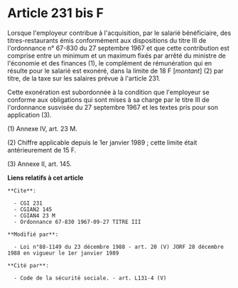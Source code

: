 # Article 231 bis F

Lorsque l'employeur contribue à l'acquisition, par le salarié bénéficiaire, des titres-restaurants émis conformément aux
dispositions du titre III de l'ordonnance n° 67-830 du 27 septembre 1967 et que cette contribution est comprise entre un
minimum et un maximum fixés par arrêté du ministre de l'économie et des finances (1), le complément de rémunération qui en
résulte pour le salarié est exonéré, dans la limite de 18 F [*montant*] (2) par titre, de la taxe sur les salaires prévue à
l'article 231.

Cette exonération est subordonnée à la condition que l'employeur se conforme aux obligations qui sont mises à sa charge par
le titre III de l'ordonnance susvisée du 27 septembre 1967 et les textes pris pour son application (3).

(1) Annexe IV, art. 23 M.

(2) Chiffre applicable depuis le 1er janvier 1989 ; cette limite était antérieurement de 15 F.

(3) Annexe II, art. 145.

**Liens relatifs à cet article**

	**Cite**:

	  - CGI 231
	  - CGIAN2 145
	  - CGIAN4 23 M
	  - Ordonnance 67-830 1967-09-27 TITRE III

	**Modifié par**:

	  - Loi n°88-1149 du 23 décembre 1988 - art. 20 (V) JORF 28 décembre 1988 en vigueur le 1er janvier 1989

	**Cité par**:

	  - Code de la sécurité sociale. - art. L131-4 (V)
